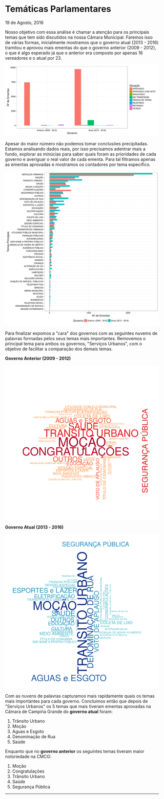 Temáticas Parlamentares
================
19 de Agosto, 2016

Nosso objetivo com essa análise é chamar a atenção para os principais temas que tem sido discutidos na nossa Câmara Municipal. Faremos isso de várias formas, inicialmente mostramos que o governo atual (2013 - 2016) tramitou e aprovou mais ementas do que o governo anterior (2009 - 2012), o que é algo esperado já que o anterior era composto por apenas 16 vereadores e o atual por 23.

![](tematicas_parlamentares_files/figure-markdown_github/ementas_per_govern-1.png)

Apesar do maior número não podemos tomar conclusões precipitadas. Estamos analisando dados reais, por isso precisamos adentrar mais a fundo, explorar as minúcias para saber quais foram as prioridades de cada governo e averiguar o real valor de cada ementa. Para tal filtramos apenas as ementas aprovadas e mostramos os contadores por tema específico.

![](tematicas_parlamentares_files/figure-markdown_github/theme_per_govern-1.png)

Para finalizar expomos a "cara" dos governos com as seguintes nuvems de palavras formadas pelos seus temas mais importantes. Removemos o principal tema para ambos os governos, "Serviços Urbanos", com o objetivo de facilitar a comparação dos demais temas.

**Governo Anterior (2009 - 2012)**

![](tematicas_parlamentares_files/figure-markdown_github/wordcloud_govern_past-1.png)

**Governo Atual (2013 - 2016)**

![](tematicas_parlamentares_files/figure-markdown_github/wordcloud_govern_cur-1.png)

Com as nuvens de palavras capturamos mais rapidamente quais os temas mais importantes para cada governo. Concluimos então que depois de "Serviços Urbanos" os 5 temas que mais tiveram ementas aprovadas na Cãmara de Campina Grande do **governo atual** foram:

1.  Trânsito Urbano
2.  Moção
3.  Aguas e Esgoto
4.  Denominação de Rua
5.  Saúde

Enquanto que no **governo anterior** os seguintes temas tiveram maior notoriedade na CMCG:

1.  Moção
2.  Congratulações
3.  Trânsito Urbano
4.  Saúde
5.  Segurança Pública

------------------------------------------------------------------------
